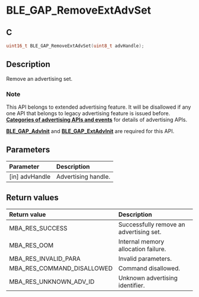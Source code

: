 # BLE_GAP_RemoveExtAdvSet

## C

```c
uint16_t BLE_GAP_RemoveExtAdvSet(uint8_t advHandle);
```

## Description

Remove an advertising set.

### Note

This API belongs to extended advertising feature. It will be disallowed if any one API that belongs to legacy advertising feature is issued before. **[Categories of advertising APIs and events](GUID-6250C306-2D62-4631-A4F9-616BBCCC48AC.md)** for details of advertising APIs.

**[BLE_GAP_AdvInit](GUID-00582C15-26DA-41D8-8125-1FDD13BCF632.md)** and **[BLE_GAP_ExtAdvInit](GUID-D2DBC15F-67D6-431E-9D69-DAE11D195641.md)** are required for this API.

## Parameters

|Parameter|Description|
|:---|:---|
|\[in\] advHandle|Advertising handle.|

## Return values

|Return value|Description|
|:---|:---|
MBA_RES_SUCCESS|Successfully remove an advertising set.|
MBA_RES_OOM|Internal memory allocation failure.|
MBA_RES_INVALID_PARA|Invalid parameters.|
MBA_RES_COMMAND_DISALLOWED|Command disallowed.|
MBA_RES_UNKNOWN_ADV_ID|Unknown advertising identifier.|
